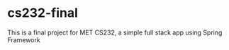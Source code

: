 # cs232-final
This is a final project for MET CS232, a simple full stack app using Spring Framework
